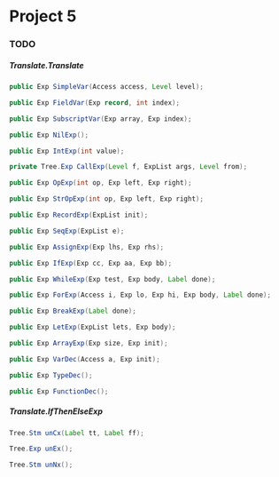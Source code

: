 # Project 5

### TODO ###

##### Translate.Translate #####

```java
public Exp SimpleVar(Access access, Level level);
```

```java
public Exp FieldVar(Exp record, int index);
```

```java
public Exp SubscriptVar(Exp array, Exp index);
```

```java
public Exp NilExp();
```

```java
public Exp IntExp(int value);
```

```java
private Tree.Exp CallExp(Level f, ExpList args, Level from);
```

```java
public Exp OpExp(int op, Exp left, Exp right);
```

```java
public Exp StrOpExp(int op, Exp left, Exp right);
```

```java
public Exp RecordExp(ExpList init);
```

```java
public Exp SeqExp(ExpList e);
```

```java
public Exp AssignExp(Exp lhs, Exp rhs);
```

```java
public Exp IfExp(Exp cc, Exp aa, Exp bb);
```

```java
public Exp WhileExp(Exp test, Exp body, Label done);
```

```java
public Exp ForExp(Access i, Exp lo, Exp hi, Exp body, Label done);
```

```java
public Exp BreakExp(Label done);
```

```java
public Exp LetExp(ExpList lets, Exp body);
```

```java
public Exp ArrayExp(Exp size, Exp init);
```

```java
public Exp VarDec(Access a, Exp init);
```

```java
public Exp TypeDec();
```

```java
public Exp FunctionDec();
```

##### Translate.IfThenElseExp #####

```java
Tree.Stm unCx(Label tt, Label ff);
```

```java
Tree.Exp unEx();
```

```java
Tree.Stm unNx();
```